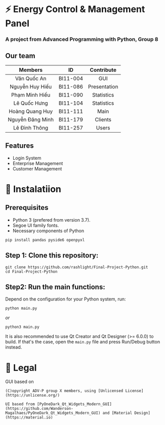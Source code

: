 # ⚡️ Energy Control & Management Panel
### A project from Advanced Programming with Python, Group 8

## Our team
|     Members      |    ID    |  Contribute  |
|:----------------:|:--------:|:------------:|
|   Văn Quốc An    | BI11-004 |     GUI      |
| Nguyễn Huy Hiếu  | BI11-086 | Presentation |
|  Phạm Minh Hiếu  | BI11-090 |  Statistics  |
|   Lê Quốc Hưng   | BI11-104 |  Statistics  |
| Hoàng Quang Huy  | BI11-111 |     Main     |
| Nguyễn Đăng Minh | BI11-179 |   Clients    |
|  Lê Đình Thông   | BI11-257 |    Users     |

## Features
 - Login System
 - Enterprise Management
 - Customer Management
 
# 🚀 Instalatiion

## Prerequisites
- Python 3 (prefered from version 3.7).
- Segoe UI family fonts.
- Necessary components of Python
``` 
pip install pandas pyside6 openpyxl
```

## Step 1: Clone this repository:
```
git clone https://github.com/rashlight/Final-Project-Python.git
cd Final-Project-Python
```

## Step2: Run the main functions:

Depend on the configuration for your Python system, run:
```
python main.py
```
*or*
```
python3 main.py
```

It is also recommended to use Qt Creator and Qt Designer (>= 6.0.0) to build. 
If that's the case, open the ```main.py``` file and press Run/Debug button instead.

 
# 🔖 Legal 

GUI based on
```
(C)opyright ADV-P group X members, using [Unlicensed License](https://unlicense.org/)

UI based from [PyOneDark_Qt_Widgets_Modern_GUI](https://github.com/Wanderson-Magalhaes/PyOneDark_Qt_Widgets_Modern_GUI) and [Material Design](https://material.io)
```
